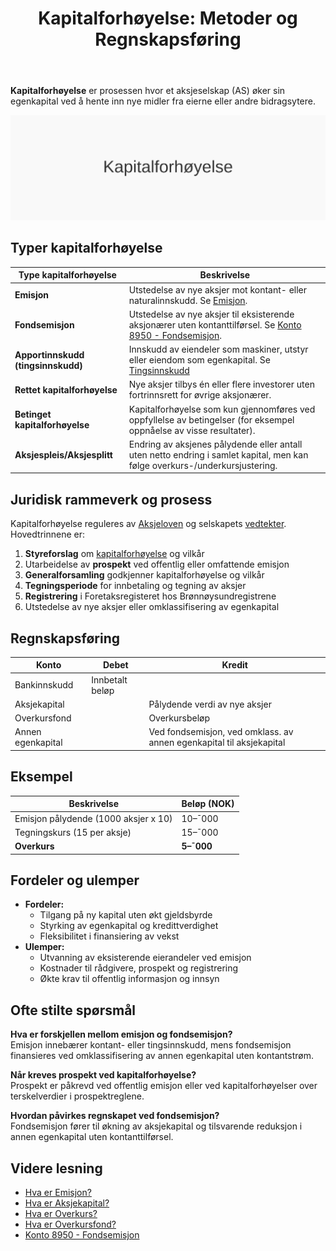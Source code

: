 ﻿---
title: "Kapitalforhøyelse: Metoder og Regnskapsføring"
seoTitle: "Kapitalforhøyelse: Metoder og Regnskapsføring"
meta_description: '**Kapitalforhøyelse** er prosessen hvor et aksjeselskap (AS) øker sin egenkapital ved å hente inn nye midler fra eierne eller andre bidragsytere.'
slug: kapitalforhoyelse
type: blog
layout: pages/single
---

**Kapitalforhøyelse** er prosessen hvor et aksjeselskap (AS) øker sin egenkapital ved å hente inn nye midler fra eierne eller andre bidragsytere.

![Kapitalforhøyelse konsept](kapitalforhoyelse-image.svg)

## Typer kapitalforhøyelse

| Type kapitalforhøyelse              | Beskrivelse                                                                                                                                           |
|-------------------------------------|-------------------------------------------------------------------------------------------------------------------------------------------------------|
| **Emisjon**                         | Utstedelse av nye aksjer mot kontant- eller naturalinnskudd. Se [Emisjon](/blogs/regnskap/emisjon "Hva er Emisjon? En komplett guide til kapitalforhøyelse og aksjeutstedelse").        |
| **Fondsemisjon**                    | Utstedelse av nye aksjer til eksisterende aksjonærer uten kontanttilførsel. Se [Konto 8950 - Fondsemisjon](/blogs/kontoplan/8950-fondsemisjon "Konto 8950 - Fondsemisjon: Guide til Fondsemisjon i Norsk Standard Kontoplan"). |
| **Apportinnskudd (tingsinnskudd)** | Innskudd av eiendeler som maskiner, utstyr eller eiendom som egenkapital. Se [Tingsinnskudd](/blogs/regnskap/tingsinnskudd "Hva er Tingsinnskudd? Guide til apportinnskudd og naturalinnskudd") |
| **Rettet kapitalforhøyelse**       | Nye aksjer tilbys én eller flere investorer uten fortrinnsrett for øvrige aksjonærer.                                                                 |
| **Betinget kapitalforhøyelse**      | Kapitalforhøyelse som kun gjennomføres ved oppfyllelse av betingelser (for eksempel oppnåelse av visse resultater).                                   |
| **Aksjespleis/Aksjesplitt**         | Endring av aksjenes pålydende eller antall uten netto endring i samlet kapital, men kan følge overkurs-/underkursjustering.                            |

## Juridisk rammeverk og prosess

Kapitalforhøyelse reguleres av [Aksjeloven](/blogs/regnskap/hva-er-aksjeloven "Hva er Aksjeloven? Regler for Aksjeselskaper i Norge") og selskapets [vedtekter](/blogs/regnskap/hva-er-vedtekter-for-aksjeselskap "Hva er Vedtekter for Aksjeselskap? Krav og Innhold"). Hovedtrinnene er:

1. **Styreforslag** om [kapitalforhøyelse](/blogs/regnskap/kapitalforhoyelse "Kapitalforhøyelse: Metoder og Regnskapsføring") og vilkår
2. Utarbeidelse av **prospekt** ved offentlig eller omfattende emisjon
3. **Generalforsamling** godkjenner kapitalforhøyelse og vilkår
4. **Tegningsperiode** for innbetaling og tegning av aksjer
5. **Registrering** i Foretaksregisteret hos Brønnøysundregistrene
6. Utstedelse av nye aksjer eller omklassifisering av egenkapital

## Regnskapsføring

| Konto             | Debet             | Kredit                         |
|-------------------|-------------------|--------------------------------|
| Bankinnskudd      | Innbetalt beløp   |                                |
| Aksjekapital      |                   | Pålydende verdi av nye aksjer  |
| Overkursfond      |                   | Overkursbeløp                  |
| Annen egenkapital |                   | Ved fondsemisjon, ved omklass. av annen egenkapital til aksjekapital |

## Eksempel

| Beskrivelse                        | Beløp (NOK) |
|------------------------------------|-------------|
| Emisjon pålydende (1000 aksjer x 10)| 10–¯000      |
| Tegningskurs (15 per aksje)        | 15–¯000      |
| **Overkurs**                       | **5–¯000**   |

## Fordeler og ulemper

- **Fordeler:**
  - Tilgang på ny kapital uten økt gjeldsbyrde
  - Styrking av egenkapital og kredittverdighet
  - Fleksibilitet i finansiering av vekst
- **Ulemper:**
  - Utvanning av eksisterende eierandeler ved emisjon
  - Kostnader til rådgivere, prospekt og registrering
  - Økte krav til offentlig informasjon og innsyn

## Ofte stilte spørsmål

**Hva er forskjellen mellom emisjon og fondsemisjon?**  
Emisjon innebærer kontant- eller tingsinnskudd, mens fondsemisjon finansieres ved omklassifisering av annen egenkapital uten kontantstrøm.

**Når kreves prospekt ved kapitalforhøyelse?**  
Prospekt er påkrevd ved offentlig emisjon eller ved kapitalforhøyelser over terskelverdier i prospektreglene.

**Hvordan påvirkes regnskapet ved fondsemisjon?**  
Fondsemisjon fører til økning av aksjekapital og tilsvarende reduksjon i annen egenkapital uten kontanttilførsel.

## Videre lesning

- [Hva er Emisjon?](/blogs/regnskap/emisjon "Hva er Emisjon? En komplett guide til kapitalforhøyelse og aksjeutstedelse")
- [Hva er Aksjekapital?](/blogs/regnskap/hva-er-aksjekapital "Hva er Aksjekapital? Komplett guide til aksjekapital og selskapsetablering")
- [Hva er Overkurs?](/blogs/regnskap/hva-er-overkurs "Hva er Overkurs? En Guide til Overkurs i Regnskap")
- [Hva er Overkursfond?](/blogs/regnskap/hva-er-overkursfond "Hva er Overkursfond? Guide til overkurs ved kapitalforhøyelse")
- [Konto 8950 - Fondsemisjon](/blogs/kontoplan/8950-fondsemisjon "Konto 8950 - Fondsemisjon: Guide til Fondsemisjon i Norsk Standard Kontoplan")










